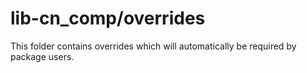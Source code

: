 # lib-cn_comp/overrides

This folder contains overrides which will automatically be required by package users.
